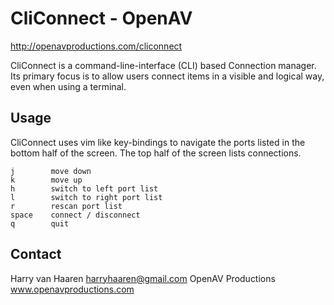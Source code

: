 CliConnect - OpenAV
===================

http://openavproductions.com/cliconnect

CliConnect is a command-line-interface (CLI) based Connection manager.
Its primary focus is to allow users connect items in a visible and
logical way, even when using a terminal.

Usage
-----
CliConnect uses vim like key-bindings to navigate the ports listed in the
bottom half of the screen. The top half of the screen lists connections.

```
j        move down
k        move up
h        switch to left port list
l        switch to right port list 
r        rescan port list
space    connect / disconnect
q        quit
```

Contact
-------
Harry van Haaren            harryhaaren@gmail.com
OpenAV Productions      www.openavproductions.com

